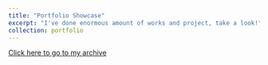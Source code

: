 ```yaml
---
title: "Portfolio Showcase"
excerpt: "I've done enormous amount of works and project, take a look!"
collection: portfolio
---
```


<a href="https://saintwy6.github.io/" target="_blank">Click here to go to my archive</a>

